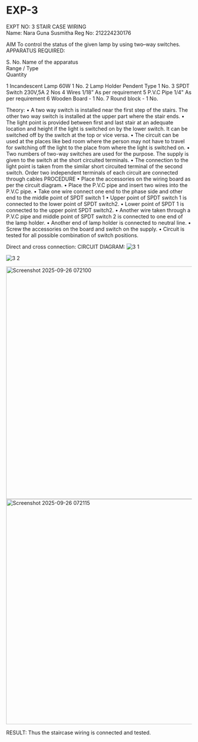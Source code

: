 # EXP-3
EXPT NO: 3				STAIR CASE WIRING                     
Name: Nara Guna Susmitha
Reg No: 212224230176
 
AIM
 To control the status of the given lamp by using two–way switches. 
APPARATUS REQUIRED:

S. No.
Name of the apparatus	
Range / Type	
Quantity

1	Incandescent Lamp	60W	1 No.
2	Lamp Holder	Pendent Type	1 No.
3	SPDT Switch	230V,5A	2 Nos
4	Wires	1/18”	As per requirement
5	P.V.C Pipe	1/4"	As per requirement
6	Wooden Board	-	1 No.
7	Round block	-	1 No.


Theory:
•	A two way switch is installed near the first step of the stairs. The other two way switch is installed at the upper part where the stair ends.
•	The light point is provided between first and last stair at an adequate location and height if the light is switched on by the lower switch. It can be switched off by the switch at the top or vice versa.
•	The circuit can be used at the places like bed room where the person may  not  have  to  travel for switching off the light to the place from where the light is switched on.
•	Two  numbers  of  two-way  switches  are  used  for  the  purpose.  The supply is given to the switch at the short circuited terminals.
•	The  connection  to  the  light  point  is  taken  from  the  similar  short circuited  terminal  of  the   second  switch.   Order  two  independent terminals of each circuit are connected through  cables 
PROCEDURE
•  Place the accessories on the wiring board as per the circuit diagram.
•  Place the P.V.C pipe and insert two wires into the P.V.C pipe.
•	Take one wire connect one end to the phase side and other end to the middle point of SPDT switch 1
•  Upper point of SPDT switch 1 is connected to the lower point of SPDT
switch2.
•  Lower point of SPDT 1 is connected to the upper point SPDT switch2.
•	Another wire taken through a P.V.C pipe and middle point of SPDT switch 2 is connected to one end of the lamp holder.
•  Another end of lamp holder is connected to neutral line.
•  Screw the accessories on the board and switch on the supply.
•  Circuit is tested for all possible combination of switch positions.


Direct and cross connection: CIRCUIT DIAGRAM: 
![3 1](https://github.com/user-attachments/assets/9a6ba526-cccb-4a22-9ff4-a0cb3d5eada0)

![3 2](https://github.com/user-attachments/assets/af694e57-0aa3-4807-a784-88e652dd261f)

<img width="1047" height="631" alt="Screenshot 2025-09-26 072100" src="https://github.com/user-attachments/assets/a27fe1ef-c1d4-4c08-b739-c939c3353e7f" />

<img width="1032" height="611" alt="Screenshot 2025-09-26 072115" src="https://github.com/user-attachments/assets/fb3841a4-d882-4d61-aa08-ddb8207af3e7" />


RESULT:
Thus the staircase wiring is connected and tested.
